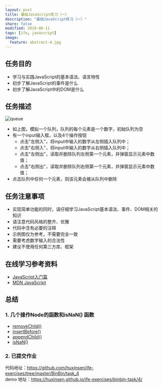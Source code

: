 ```yaml
---
layout: post
title: 基础JavaScript练习（一）
description: "基础JavaScript练习（一）"
share: false
modified: 2019-08-11
tags: [ife, javascript]
image:
  feature: abstract-4.jpg
---
```

## 任务目的

- 学习与实践JavaScript的基本语法、语言特性
- 初步了解JavaScript的事件是什么
- 初步了解JavaScript中的DOM是什么

## 任务描述

![queue](http://i345.photobucket.com/albums/p392/daniel-hoo/task_2_18_1_zpspfslvnfq.jpg)

- 如上图，模拟一个队列，队列的每个元素是一个数字，初始队列为空
- 有一个input输入框，以及4个操作按钮
	- 点击"左侧入"，将input中输入的数字从左侧插入队列中；
	- 点击"右侧入"，将input中输入的数字从右侧插入队列中；
	- 点击"左侧出"，读取并删除队列左侧第一个元素，并弹窗显示元素中数值；
	- 点击"右侧出"，读取并删除队列右侧第一个元素，并弹窗显示元素中数值；
- 点击队列中任何一个元素，则该元素会被从队列中删除



## 任务注意事项

- 实现简单功能的同时，请仔细学习JavaScript基本语法、事件、DOM相关的知识
- 请注意代码风格的整齐、优雅
- 代码中含有必要的注释
- 示例图仅为参考，不需要完全一致
- 需要考虑数字输入的合法性
- 建议不使用任何第三方库、框架

## 在线学习参考资料

- <a href="http://www.imooc.com/view/36" target="_blank">JavaScript入门篇</a>
- <a href="https://developer.mozilla.org/zh-CN/docs/Web/JavaScript" target="_blank">MDN JavaScript</a>

## 总结

### 1. 几个操作Node的函数和isNaN() 函数

- [removeChild()](https://developer.mozilla.org/zh-CN/docs/Web/API/Node/removeChild)
- [insertBefore()](https://developer.mozilla.org/zh-CN/docs/Web/API/Node/insertBefore)
- [appendChild()](https://developer.mozilla.org/zh-CN/docs/Web/API/Node/appendChild)
- [isNaN()](https://developer.mozilla.org/zh-CN/docs/Web/JavaScript/Reference/Global_Objects/isNaN)

### 2. 已提交作业

代码地址：<a href="https://github.com/huxinsen/ife-exercises/tree/master/BinBin/task_4" target="_blank">https://github.com/huxinsen/ife-exercises/tree/master/BinBin/task_4</a>  
demo 地址：<a href="https://huxinsen.github.io/ife-exercises/binbin-task/4/" target="_blank">https://huxinsen.github.io/ife-exercises/binbin-task/4/</a>